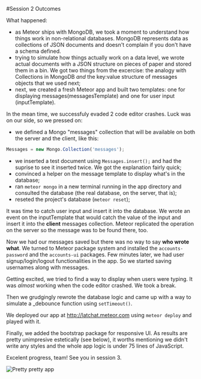 #Session 2 Outcomes

What happened:
 - as Meteor ships with MongoDB, we took a moment to understand how things work in non-relational databases. MongoDB represents data as collections of JSON documents and doesn't complain if you don't have a schema defined.
 - trying to simulate how things actually work on a data level, we wrote actual documents with a JSON structure on pieces of paper and stored them in a bin. We got two things from the excercise: the analogy with Collections in MongoDB *and* the key:value structure of messages objects that we used next;
 - next, we created a fresh Meteor app and built two templates: one for displaying messages(messagesTemplate) and one for user input (inputTemplate).

In the mean time, we successfuly evaded 2 code editor crashes. Luck was on our side, so we pressed on:

  - we defined a Mongo "messages" collection that will be available on both the server and the client, like this:
```javascript
Messages = new Mongo.Collection('messages');
```
  - we inserted a test document using `Messages.insert();` and had the suprise to see it inserted twice. We got the explanation fairly quick;
  - convinced a helper on the message template to display what's in the database;
  - ran `meteor mongo` in a new terminal running in the app directory and consulted the database (the real database, on the server, that is);
  - reseted the project's database (` meteor reset `);

It was time to catch user input and insert it into the database. We wrote an event on the inputTemplate that would catch the value of the input and insert it into the **client** messages collection. Meteor replicated the operation on the server so the message was to be found there, too.

Now we had our messages saved but there was no way to say **who wrote what**. We turned to Meteor package system and installed the `accounts-password` and the `accounts-ui` packages.
Few minutes later, we had user signup/login/logout functionalities in the app. So we started saving usernames along with messages.

Getting excited, we tried to find a way to display when users were typing. It was *almost* working when the code editor crashed.
We took a break.

Then we grudgingly rewrote the database logic and came up with a way to simulate a _debounce function using `setTimeout()`.

We deployed our app at http://latchat.meteor.com using `meteor deploy` and played with it.

Finally, we added the bootstrap package for responsive UI. 
As results are pretty unimpresive estetically (see below), it worths mentioning we didn't write any styles and the whole app logic is under 75 lines of JavaScript.

Excelent progress, team!
See you in session 3.

![Pretty pretty app](https://cloud.githubusercontent.com/assets/4264640/12789025/c4983b34-caa4-11e5-865b-28a49f32aa29.png)





